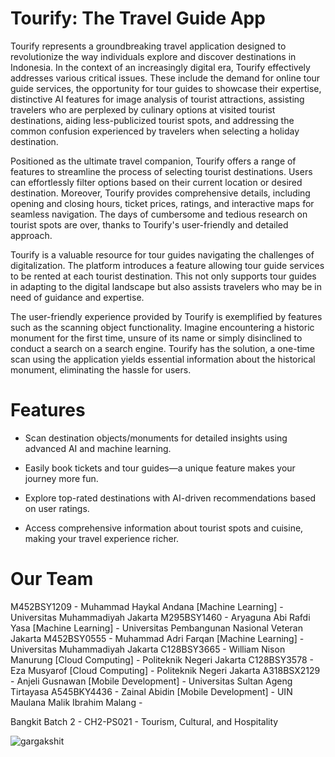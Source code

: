 # Tourify: The Travel Guide App

Tourify represents a groundbreaking travel application designed to revolutionize the way individuals explore and discover destinations in Indonesia. In the context of an increasingly digital era, Tourify effectively addresses various critical issues. These include the demand for online tour guide services, the opportunity for tour guides to showcase their expertise, distinctive AI features for image analysis of tourist attractions, assisting travelers who are perplexed by culinary options at visited tourist destinations, aiding less-publicized tourist spots, and addressing the common confusion experienced by travelers when selecting a holiday destination.

Positioned as the ultimate travel companion, Tourify offers a range of features to streamline the process of selecting tourist destinations. Users can effortlessly filter options based on their current location or desired destination. Moreover, Tourify provides comprehensive details, including opening and closing hours, ticket prices, ratings, and interactive maps for seamless navigation. The days of cumbersome and tedious research on tourist spots are over, thanks to Tourify's user-friendly and detailed approach.

Tourify is a valuable resource for tour guides navigating the challenges of digitalization. The platform introduces a feature allowing tour guide services to be rented at each tourist destination. This not only supports tour guides in adapting to the digital landscape but also assists travelers who may be in need of guidance and expertise.

The user-friendly experience provided by Tourify is exemplified by features such as the scanning object functionality. Imagine encountering a historic monument for the first time, unsure of its name or simply disinclined to conduct a search on a search engine. Tourify has the solution, a one-time scan using the application yields essential information about the historical monument, eliminating the hassle for users.

# Features

- Scan destination objects/monuments for detailed insights using advanced AI and machine learning.

- Easily book tickets and tour guides—a unique feature makes your journey more fun.

- Explore top-rated destinations with AI-driven recommendations based on user ratings.

- Access comprehensive information about tourist spots and cuisine, making your travel experience richer.

# Our Team

M452BSY1209 - Muhammad Haykal Andana [Machine Learning] - Universitas Muhammadiyah Jakarta 
M295BSY1460 - Aryaguna Abi Rafdi Yasa [Machine Learning] - Universitas Pembangunan Nasional Veteran Jakarta 
M452BSY0555 - Muhammad Adri Farqan [Machine Learning] - Universitas Muhammadiyah Jakarta 
C128BSY3665 - William Nison Manurung [Cloud Computing] - Politeknik Negeri Jakarta 
C128BSY3578 - Eza Musyarof [Cloud Computing] - Politeknik Negeri Jakarta 
A318BSX2129 - Anjeli Gusnawan [Mobile Development] - Universitas Sultan Ageng Tirtayasa 
A545BKY4436 - Zainal Abidin [Mobile Development] - UIN Maulana Malik Ibrahim Malang -

Bangkit Batch 2 - CH2-PS021 - Tourism, Cultural, and Hospitality

<p align="left">
  <img
    src="https://komarev.com/ghpvc/?username=Tourify-Capstone"
    alt="gargakshit"
  />
</p>
